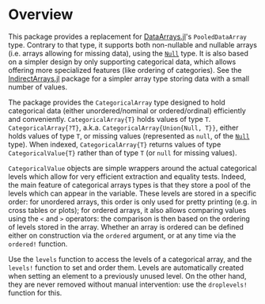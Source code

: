 # Overview

This package provides a replacement for [DataArrays.jl](https://github.com/JuliaStats/DataArrays.jl)'s `PooledDataArray` type. Contrary to that type, it supports both non-nullable and nullable arrays (i.e. arrays allowing for missing data), using the [`Null`](https://github.com/JuliaData/Nulls.jl) type. It is also based on a simpler design by only supporting categorical data, which allows offering more specialized features (like ordering of categories). See the [IndirectArrays.jl](https://github.com/JuliaArrays/IndirectArrays.jl) package for a simpler array type storing data with a small number of values.

The package provides the `CategoricalArray` type designed to hold categorical data (either unordered/nominal or ordered/ordinal) efficiently and conveniently. `CategoricalArray{T}` holds values of type `T`. `CategoricalArray{?T}`, a.k.a. `CategoricalArray{Union{Null, T}}`, either holds values of type `T`, or missing values (represented as `null`, of the [`Null`](https://github.com/JuliaData/Nulls.jl) type). When indexed, `CategoricalArray{T}` returns values of type `CategoricalValue{T}` rather than of type `T` (or `null` for missing values).

`CategoricalValue` objects are simple wrappers around the actual categorical levels which allow for very efficient extraction and equality tests. Indeed, the main feature of categorical arrays types is that they store a pool of the levels which can appear in the variable. These levels are stored in a specific order: for unordered arrays, this order is only used for pretty printing (e.g. in cross tables or plots); for ordered arrays, it also allows comparing values using the `<` and `>` operators: the comparison is then based on the ordering of levels stored in the array. Whether an array is ordered can be defined either on construction via the `ordered` argument, or at any time via the `ordered!` function.

Use the `levels` function to access the levels of a categorical array, and the `levels!` function to set and order them. Levels are automatically created when setting an element to a previously unused level. On the other hand, they are never removed without manual intervention: use the `droplevels!` function for this.
